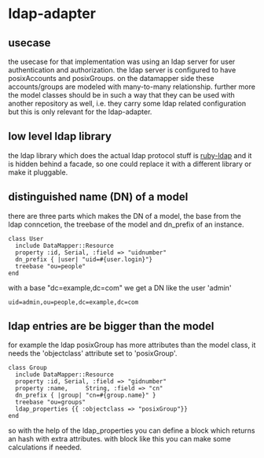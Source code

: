 ldap-adapter
============

usecase
-------

the usecase for that implementation was using an ldap server for user authentication and authorization. the ldap server is configured to have posixAccounts and posixGroups. on the datamapper side these accounts/groups are modeled with many-to-many relationship. further more the model classes should be in such a way that they can be used with another repository as well, i.e. they carry some ldap related configuration but this is only relevant for the ldap-adapter.

low level ldap library
----------------------

the ldap library which does the actual ldap protocol stuff is [ruby-ldap](http://ruby-ldap.sourceforge.net/) and it is hidden behind a facade, so one could replace it with a different library or make it pluggable.

distinguished name (DN) of a model
----------------------------------

there are three parts which makes the DN of a model, the base from the ldap conncetion, the treebase of the model and dn_prefix of an instance.

    class User
      include DataMapper::Resource
      property :id, Serial, :field => "uidnumber"
      dn_prefix { |user| "uid=#{user.login}"}
      treebase "ou=people"
    end

with a base "dc=example,dc=com" we get a DN like the user 'admin'

    uid=admin,ou=people,dc=example,dc=com

ldap entries are be bigger than the model
-----------------------------------------

for example the ldap posixGroup has more attributes than the model class, it needs the 'objectclass' attribute set to 'posixGroup'.

    class Group
      include DataMapper::Resource
      property :id, Serial, :field => "gidnumber"
      property :name,     String, :field => "cn"
      dn_prefix { |group| "cn=#{group.name}" }
      treebase "ou=groups"
      ldap_properties {{ :objectclass => "posixGroup"}}
    end

so with the help of the ldap_properties you can define a block which returns an hash with extra attributes. with block like this you can make some calculations if needed.